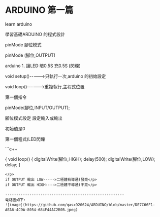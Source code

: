 # ARDUINO 第一篇
learn arduino   </p>
學習基礎ARDUINO 的程式設計</p>
pinMode  腳位模式</p>
pinMode (腳位,OUTPUT)</p>
arduino 1. 讓LED 暗0.5S 充0.5S (閃爍)</p>
void setup()----->只執行一次,arduino 的初始設定</p>
void loop()------>重複執行,主程式位置</p>
第一個指令</p>
pinMode(腳位,INPUT/OUTPUT);</p>
腳位模式設定 設定輸入或輸出</p>
初始值是0</p>
</p>
</p>
</p>
第一個程式(LED閃爍</p>
```c++

{
void loop()
{
  digitalWrite(腳位,HIGH);
  delay(500);
  digitalWrite(腳位,LOW);
  delay;
}
```
</p>
if OUTPUT 輸出 LOW----->二極體有導通(發亮</p>
if OUTPUT 輸出 HIGH---->二極體不導通(不亮</p>

------------------------------------------------------
電路圖如下:
![image](https://github.com/qasx920624/ARDUINO/blob/master/DE7C66F1-AEA6-4C9A-8054-684F44AC2B0B.jpeg)
